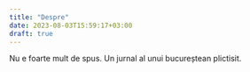 ```yaml
---
title: "Despre"
date: 2023-08-03T15:59:17+03:00
draft: true
---
```

Nu e foarte mult de spus. Un jurnal al unui bucureștean plictisit.

